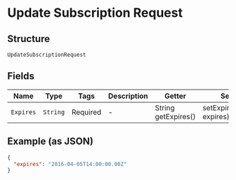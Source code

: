
# Update Subscription Request

## Structure

`UpdateSubscriptionRequest`

## Fields

| Name | Type | Tags | Description | Getter | Setter |
|  --- | --- | --- | --- | --- | --- |
| `Expires` | `String` | Required | - | String getExpires() | setExpires(String expires) |

## Example (as JSON)

```json
{
  "expires": "2016-04-05T14:00:00.00Z"
}
```

